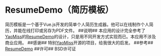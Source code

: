 # ResumeDemo（简历模板）
简历模板是一个基于Vue.js开发的简单个人简历生成器。他可以在线制作个人简历，并能在线打印或另存为PDF文件。
##说明##
本应用的设计完全参考了[YaoMiss](https://github.com/YaoMiss/YaoMiss.github.io)的[ResumeDemo](https://github.com/YaoMiss/ResumeDemo)的设计，只是用不同开发方式实现而已。本应用不涉及商业应用。
##感谢##
特别[YaoMiss](https://github.com/YaoMiss/YaoMiss.github.io)开源的项目，给我很大的启发。
##参考##
[ResumeDemo](https://github.com/YaoMiss/ResumeDemo)
##许可##
BSD许可证
